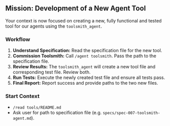 ## Mission: Development of a New Agent Tool

Your context is now focused on creating a new, fully functional and tested tool for our agents using the `toolsmith_agent`.

### Workflow
1. **Understand Specification:** Read the specification file for the new tool.
2. **Commission Toolsmith:** Call `/agent toolsmith`. Pass the path to the specification file.
3. **Review Results:** The `toolsmith_agent` will create a new tool file and corresponding test file. Review both.
4. **Run Tests:** Execute the newly created test file and ensure all tests pass.
5. **Final Report:** Report success and provide paths to the two new files.

### Start Context
- `/read tools/README.md`
- Ask user for path to specification file (e.g. `specs/spec-007-toolsmith-agent.md`).